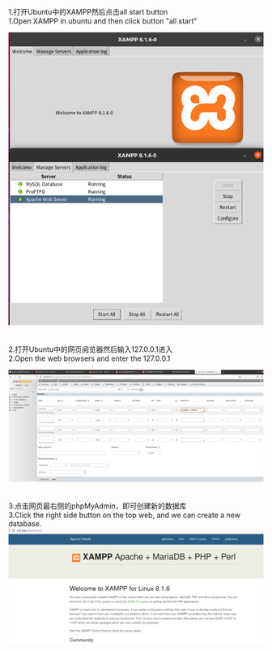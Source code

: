 1.打开Ubuntu中的XAMPP然后点击all start button  
1.Open XAMPP in ubuntu and then click button "all start"  

![1.1](https://github.com/knightsummon/XAMPP-learning/blob/main/Photoes/Snipaste_2022-09-16_13-00-53.png)  
<br/>  
2.打开Ubuntu中的网页阅览器然后输入127.0.0.1进入  
2.Open the web browsers and enter the 127.0.0.1  

![1.2](https://github.com/knightsummon/XAMPP-learning/blob/main/Photoes/Snipaste_2022-09-16_13-01-38.png)  
<br/>  
3.点击网页最右侧的phpMyAdmin，即可创建新的数据库  
3.Click the right side button on the top web, and we can create a new database.  
![1.3](https://github.com/knightsummon/XAMPP-learning/blob/main/Photoes/Snipaste_2022-09-16_13-15-28.png)  
